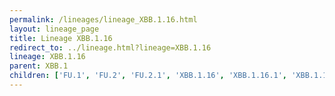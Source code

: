 ```yaml
---
permalink: /lineages/lineage_XBB.1.16.html
layout: lineage_page
title: Lineage XBB.1.16
redirect_to: ../lineage.html?lineage=XBB.1.16
lineage: XBB.1.16
parent: XBB.1
children: ['FU.1', 'FU.2', 'FU.2.1', 'XBB.1.16', 'XBB.1.16.1', 'XBB.1.16.2', 'XBB.1.16.3', 'XBB.1.16.4', 'XBB.1.16.5', 'XBB.1.16.6', 'XBB.1.16.7', 'XBB.1.16.8', 'XBB.1.16.9', 'XBB.1.16.10', 'XBB.1.16.11']
---
```

